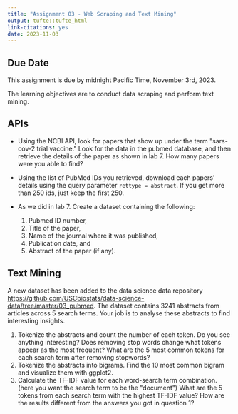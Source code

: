 ```yaml
---
title: "Assignment 03 - Web Scraping and Text Mining"
output: tufte::tufte_html
link-citations: yes
date: 2023-11-03
---
```


## Due Date

This assignment is due by midnight Pacific Time, November 3rd, 2023. 

The learning objectives are to conduct data scraping and perform text mining.

## APIs

-   Using the NCBI API, look for papers that show up under the term "sars-cov-2 trial vaccine." Look for the data in the pubmed database, and then retrieve the details of the paper as shown in lab 7. How many papers were you able to find?

-   Using the list of PubMed IDs you retrieved, download each papers' details using the query parameter `rettype = abstract`. If you get more than 250 ids, just keep the first 250.

-   As we did in lab 7. Create a dataset containing the following:

    1.  Pubmed ID number,
    2.  Title of the paper,
    3.  Name of the journal where it was published,
    4.  Publication date, and
    5.  Abstract of the paper (if any).

## Text Mining

A new dataset has been added to the data science data repository <https://github.com/USCbiostats/data-science-data/tree/master/03_pubmed>. The dataset contains 3241 abstracts from articles across 5 search terms. Your job is to analyse these abstracts to find interesting insights.

1.  Tokenize the abstracts and count the number of each token. Do you see anything interesting? Does removing stop words change what tokens appear as the most frequent? What are the 5 most common tokens for each search term after removing stopwords?
2.  Tokenize the abstracts into bigrams. Find the 10 most common bigram and visualize them with ggplot2.
3.  Calculate the TF-IDF value for each word-search term combination. (here you want the search term to be the "document") What are the 5 tokens from each search term with the highest TF-IDF value? How are the results different from the answers you got in question 1?
